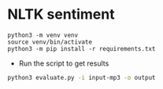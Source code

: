 # NLTK sentiment

```
python3 -m venv venv
source venv/bin/activate
python3 -m pip install -r requirements.txt
```

- Run the script to get results

```bash
python3 evaluate.py -i input-mp3 -o output
```
